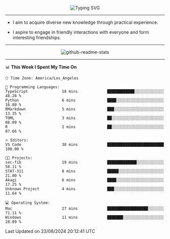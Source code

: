 <p align="center">
  <img src="https://readme-typing-svg.demolab.com?font=Fira+Code&weight=500&size=32&duration=2500&pause=1600&center=true&vCenter=true&random=false&width=1024&height=64&lines=Hi+there+%F0%9F%91%8B;I'm+delighted+you+could+make+it+here+%F0%9F%8E%89;I'm+Harry%2C+a+college+student+still+finding+my+way" alt="Typing SVG" />
</p>


---


- I aim to acquire diverse new knowledge through practical experience.

- I aspire to engage in friendly interactions with everyone and form interesting friendships.


---


<p align="center">
  <img src="https://github-readme-stats.vercel.app/api?username=Harry-Jing&show_icons=true" alt="github-readme-stats"/>
</p>


---

<!--START_SECTION:waka-->
📊 **This Week I Spent My Time On** 

```text
🕑︎ Time Zone: America/Los_Angeles

💬 Programming Languages: 
TypeScript               18 mins             ████████████░░░░░░░░░░░░░   48.28 % 
Python                   6 mins              ████░░░░░░░░░░░░░░░░░░░░░   16.80 % 
RMarkdown                5 mins              ███░░░░░░░░░░░░░░░░░░░░░░   13.35 % 
TOML                     3 mins              ██░░░░░░░░░░░░░░░░░░░░░░░   08.09 % 
R                        2 mins              ██░░░░░░░░░░░░░░░░░░░░░░░   07.66 % 

🔥 Editors: 
VS Code                  38 mins             █████████████████████████   100.00 % 

🐱‍💻 Projects: 
sec-fib                  19 mins             █████████████░░░░░░░░░░░░   50.11 % 
STAT-311                 8 mins              █████░░░░░░░░░░░░░░░░░░░░   21.00 % 
Akagi                    6 mins              ████░░░░░░░░░░░░░░░░░░░░░   17.25 % 
Unknown Project          4 mins              ███░░░░░░░░░░░░░░░░░░░░░░   11.64 % 

💻 Operating System: 
Mac                      27 mins             ██████████████████░░░░░░░   71.11 % 
Windows                  11 mins             ███████░░░░░░░░░░░░░░░░░░   28.89 % 
```


 Last Updated on 23/06/2024 20:12:41 UTC
<!--END_SECTION:waka-->
